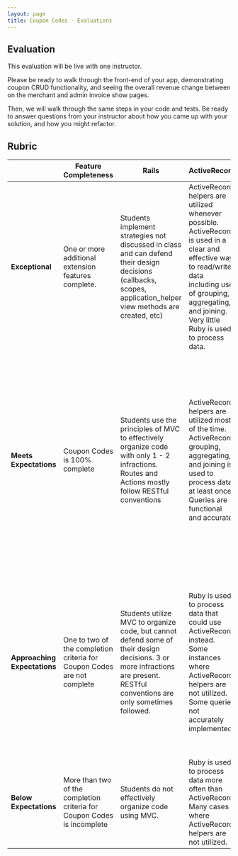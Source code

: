 ```yaml
---
layout: page
title: Coupon Codes - Evaluations
---
```



## Evaluation
This evaluation will be live with one instructor. 

Please be ready to walk through the front-end of your app, demonstrating coupon CRUD functionality, and seeing the overall revenue change between on the merchant and admin invoice show pages. 

Then, we will walk through the same steps in your code and tests. Be ready to answer questions from your instructor about how you came up with your solution, and how you might refactor. 



## Rubric

| | **Feature Completeness** | **Rails** | **ActiveRecord** | **Testing and Debugging**                                                                                                                                                                                               |
| --- | ---------------------------------------------------------------------------------------------------------------------------| --- | --- | ----------------------------------------------------------------------------------------------------------------------------------------------------------------------------------------------------------------------- |
| **Exceptional**  | One or more additional extension features complete. | Students implement strategies not discussed in class and can defend their design decisions (callbacks, scopes, application_helper view methods are created, etc) | ActiveRecord helpers are utilized whenever possible. ActiveRecord is used in a clear and effective way to read/write data including use of grouping, aggregating, and joining. Very little Ruby is used to process data. | Very clear Test Driven Development. Test files are extremely well organized and nested. Students can point to multiple examples of edge case testing that are not included in the user stories. |
| **Meets Expectations** | Coupon Codes is 100% complete| Students use the principles of MVC to effectively organize code with only 1 - 2 infractions. Routes and Actions mostly follow RESTful conventions | ActiveRecord helpers are utilized most of the time. ActiveRecord grouping, aggregating, and joining is used to process data at least once.  Queries are functional and accurate.| 100% coverage for models. 98% coverage for features. Tests are well written and meaningful. All tests passing. TDD Process is clear throughout commits. Some sad path and edge case testing. Tests utilize within blocks to target specific areas of a page. |
| **Approaching Expectations** | One to two of the completion criteria for Coupon Codes are not complete | Students utilize MVC to organize code, but cannot defend some of their design decisions. 3 or more infractions are present. RESTful conventions are only sometimes followed. | Ruby is used to process data that could use ActiveRecord instead. Some instances where ActiveRecord helpers are not utilized. Some queries not accurately implemented. | Feature test coverage between 90% and 98%, or model test coverage below 100%, or tests are not meaningfully written or have an unclear objective, or tests do not utilize within blocks. Missing sad path or edge case testing.                                |
| **Below Expectations** | More than two of the completion criteria for Coupon Codes is incomplete| Students do not effectively organize code using MVC. | Ruby is used to process data more often than ActiveRecord. Many cases where ActiveRecord helpers are not utilized.| Below 90% coverage for either features or models. TDD was not used.
